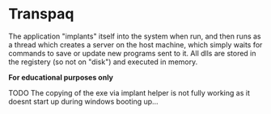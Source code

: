 # Transpaq
The application "implants" itself into the system when run, and then runs as a thread which creates a server on the 
host machine, which simply waits for commands to save or update new programs sent to it.
All dlls are stored in the registery (so not on "disk") and executed in memory.

**For educational purposes only**

TODO The copying of the exe via implant helper is not fully working as it doesnt start up during windows booting up...
